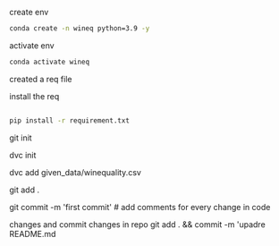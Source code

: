 create env

```bash
conda create -n wineq python=3.9 -y
```

activate env
```bash
conda activate wineq
```

created a req file

install the req
```bash

pip install -r requirement.txt
```

git init

dvc init

dvc add given_data/winequality.csv

git add .
 
git commit -m 'first commit' # add comments for every change in code

changes and commit changes in repo
git add . && commit -m 'upadre README.md